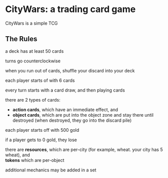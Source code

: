 # CityWars: a trading card game

CityWars is a simple TCG

## The Rules

a deck has at least 50 cards

turns go counterclockwise

when you run out of cards, shuffle your discard into your deck

each player starts of with 6 cards

every turn starts with a card draw, and then playing cards

there are 2 types of cards:
* **action cards**, which have an immediate effect, and
* **object cards**, which are put into the object zone and stay there until destroyed (when destroyed, they go into the discard pile)

each player starts off with 500 gold

if a player gets to 0 gold, they lose

there are **resources**, which are per-city (for example, wheat. your city has 5 wheat), and  
**tokens** which are per-object

additional mechanics may be added in a set